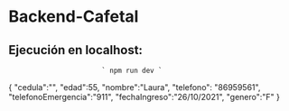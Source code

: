 # Backend-Cafetal
## Ejecución en localhost:
                           ` npm run dev `


{
    "cedula":"",
    "edad":55,
    "nombre":"Laura",
    "telefono": "86959561",
    "telefonoEmergencia":"911",
    "fechaIngreso":"26/10/2021",
    "genero":"F"
}
